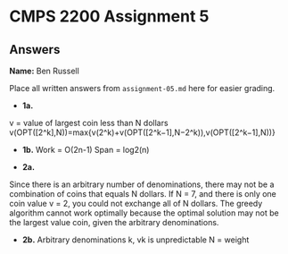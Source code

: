 # CMPS 2200 Assignment 5
## Answers

**Name:** Ben Russell


Place all written answers from `assignment-05.md` here for easier grading.





- **1a.**

v = value of largest coin less than N dollars
v(OPT([2^k],N))=max{v(2^k)+v(OPT([2^k−1],N−2^k)),v(OPT([2^k−1],N))}

- **1b.**
Work = O(2n-1)
Span = log2(n)


- **2a.**

Since there is an arbitrary number of denominations, there may not be a combination of coins that equals N dollars. If N = 7, and there is only one coin value v = 2, you could not exchange all of N dollars. The greedy algorithm cannot work optimally because the optimal solution may not be the largest value coin, given the arbitrary denominations.


- **2b.**
Arbitrary denominations k, vk is unpredictable
N = weight



